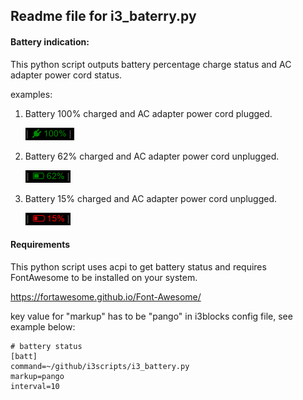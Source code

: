 ## Readme file for i3_baterry.py

#### Battery indication:

This python script outputs battery percentage charge status and AC adapter power cord status.

examples:

1. Battery 100% charged and AC adapter power cord plugged.

   ![alt text][bat100]

2. Battery 62% charged and AC adapter power cord unplugged.

   ![alt text][bat62]

3. Battery 15% charged and AC adapter power cord unplugged.

   ![alt text][bat15]

[bat100]: https://github.com/jm4rcos/i3scripts/blob/master/img/bat_100.png "battery indication 100%"
[bat62]: https://github.com/jm4rcos/i3scripts/blob/master/img/bat_62.png "battery indication 62%"
[bat15]: https://github.com/jm4rcos/i3scripts/blob/master/img/bat_15.png "battery indication 15%"


#### Requirements

This  python  script  uses  acpi  to get battery status and requires FontAwesome to be installed on your system.

https://fortawesome.github.io/Font-Awesome/

key value for "markup" has to be "pango" in i3blocks config file, see example below:

```
# battery status
[batt]
command=~/github/i3scripts/i3_battery.py
markup=pango
interval=10
```
